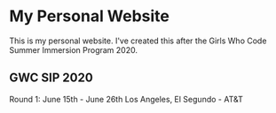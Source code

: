 # My Personal Website
This is my personal website.
I've created this after the Girls Who Code Summer Immersion Program 2020.

## GWC SIP 2020
Round 1: June 15th - June 26th
Los Angeles, El Segundo - AT&T
